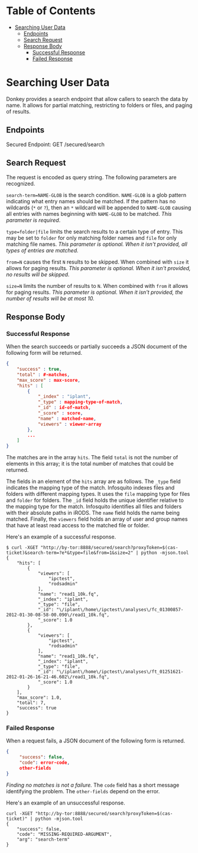 # Table of Contents

* [Searching User Data](#searching-user-data)
    * [Endpoints](#endpoints)
    * [Search Request](#search-request)
    * [Response Body](#response-body)
        * [Successful Response](#successful-response)
        * [Failed Response](#failed-response)

# Searching User Data

Donkey provides a search endpoint that allow callers to search the data by name.
It allows for partial matching, restricting to folders or files, and paging of
results.

## Endpoints

Secured Endpoint: GET /secured/search

## Search Request

The request is encoded as query string.  The following parameters are recognized.

`search-term=NAME-GLOB` is the search condition.  `NAME-GLOB` is a glob pattern
indicating what entry names should be matched.  If the pattern has no wildcards
(`*` or `?`), then an `*` wildcard will be appended to `NAME-GLOB` causing all
entries with names beginning with `NAME-GLOB` to be matched.  *This parameter is
required*.

`type=folder|file` limits the search results to a certain type of entry.  This
may be set to `folder` for only matching folder names and `file` for only
matching file names.  *This parameter is optional.  When it isn't provided, all
types of entries are matched.*

`from=N` causes the first `N` results to be skipped.  When combined with `size`
it allows for paging results.  *This parameter is optional.  When it isn't
provided, no results will be skipped.*

`size=N` limits the number of results to `N`.  When combined with `from` it
allows for paging results.  *This parameter is optional.  When it isn't provided,
the number of results will be at most 10.*

## Response Body

### Successful Response

When the search succeeds or partially succeeds a JSON document of the following
form will be returned.

```json
{
    "success" : true,
    "total" : #-matches,
    "max_score" : max-score,
    "hits" : [
        {
            "_index" : "iplant",
            "_type" : mapping-type-of-match,
            "_id" : id-of-match,
            "_score" : score,
            "name" : matched-name,
            "viewers" : viewer-array
        },
        ...
    ]
}
```

The matches are in the array `hits`.  The field `total` is not the number of
elements in this array; it is the total number of matches that could be
returned.

The fields in an element of the `hits` array are as follows.  The `_type` field
indicates the mapping type of the match.  Infosquito indexes files and folders
with different mapping types.  It uses the `file` mapping type for files and
`folder` for folders.  The `_id` field holds the unique identifier relative to
the mapping type for the match.  Infosquito identifies all files and folders
with their absolute paths in iRODS.  The `name` field holds the name being
matched.  Finally, the `viewers` field holds an array of user and group names
that have at least read access to the matched file or folder.

Here's an example of a successful response.

```
$ curl -XGET "http://by-tor:8888/secured/search?proxyToken=$(cas-ticket)&search-term=?e*&type=file&from=1&size=2" | python -mjson.tool
{
    "hits": [
        {
            "viewers": [
                "ipctest",
                "rodsadmin"
            ],
            "name": "read1_10k.fq",
            "_index": "iplant",
            "_type": "file",
            "_id": "\/iplant\/home\/ipctest\/analyses\/fc_01300857-2012-01-30-08-58-00.090\/read1_10k.fq",
            "_score": 1.0
        },
        {
            "viewers": [
                "ipctest",
                "rodsadmin"
            ],
            "name": "read1_10k.fq",
            "_index": "iplant",
            "_type": "file",
            "_id": "\/iplant\/home\/ipctest\/analyses\/ft_01251621-2012-01-26-16-21-46.602\/read1_10k.fq",
            "_score": 1.0
        }
    ],
    "max_score": 1.0,
    "total": 7,
    "success": true
}
```

### Failed Response

When a request fails, a JSON document of the following form is returned.

```json
{
     "success": false,
     "code": error-code,
     other-fields
}
```

*Finding no matches is not a failure.*  The `code` field has a short message
identifying the problem.  The `other-fields` depend on the error.

Here's an example of an unsuccessful response.

```
curl -XGET "http://by-tor:8888/secured/search?proxyToken=$(cas-ticket)" | python -mjson.tool
{
    "success": false,
    "code": "MISSING-REQUIRED-ARGUMENT",
    "arg": "search-term"
}
```
